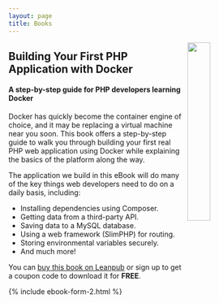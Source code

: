 ```yaml
---
layout: page
title: Books
---
```


<a href="/books#building-your-first-php-application-with-docker">
<img style="float: right; width: 30%; height: auto; margin-left: 10px;" src="https://i.imgur.com/Gui5RIk.png">
</a>

## Building Your First PHP Application with Docker

#### A step-by-step guide for PHP developers learning Docker

Docker has quickly become the container engine of choice, and it may be replacing a virtual machine near you soon. This book offers a step-by-step guide to walk you through building your first real PHP web application using Docker while explaining the basics of the platform along the way.

The application we build in this eBook will do many of the key things web developers need to do on a daily basis, including:

- Installing dependencies using Composer.
- Getting data from a third-party API.
- Saving data to a MySQL database.
- Using a web framework (SlimPHP) for routing.
- Storing environmental variables securely.
- And much more!

You can [buy this book on Leanpub](https://leanpub.com/first-php-docker-application) or sign up to get a coupon code to download it for **FREE**.

{% include ebook-form-2.html %}
